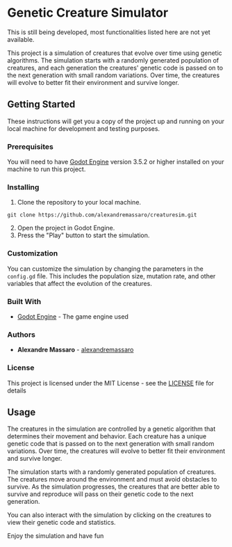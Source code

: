 # Genetic Creature Simulator

This is still being developed, most functionalities listed here are not yet available.

This project is a simulation of creatures that evolve over time using genetic algorithms. The simulation starts with a randomly generated population of creatures, and each generation the creatures' genetic code is passed on to the next generation with small random variations. Over time, the creatures will evolve to better fit their environment and survive longer.

## Getting Started

These instructions will get you a copy of the project up and running on your local machine for development and testing purposes.

### Prerequisites

You will need to have [Godot Engine](https://godotengine.org/) version 3.5.2 or higher installed on your machine to run this project.

### Installing

1. Clone the repository to your local machine.

```
git clone https://github.com/alexandremassaro/creaturesim.git
```

2. Open the project in Godot Engine.
3. Press the "Play" button to start the simulation.

### Customization

You can customize the simulation by changing the parameters in the `config.gd` file. This includes the population size, mutation rate, and other variables that affect the evolution of the creatures.

### Built With

- [Godot Engine](https://godotengine.org/) - The game engine used

### Authors

- **Alexandre Massaro** - [alexandremassaro](https://github.com/alexandremassaro)

### License

This project is licensed under the MIT License - see the [LICENSE](LICENSE) file for details

## Usage

The creatures in the simulation are controlled by a genetic algorithm that determines their movement and behavior. Each creature has a unique genetic code that is passed on to the next generation with small random variations. Over time, the creatures will evolve to better fit their environment and survive longer.

The simulation starts with a randomly generated population of creatures. The creatures move around the environment and must avoid obstacles to survive. As the simulation progresses, the creatures that are better able to survive and reproduce will pass on their genetic code to the next generation.

You can also interact with the simulation by clicking on the creatures to view their genetic code and statistics.

Enjoy the simulation and have fun
